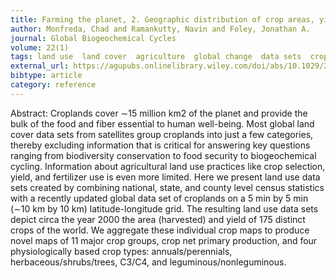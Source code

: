 ```yaml
---
title: Farming the planet, 2. Geographic distribution of crop areas, yields, physiological types, and net primary production in the year 2000
author: Monfreda, Chad and Ramankutty, Navin and Foley, Jonathan A.
journal: Global Biogeochemical Cycles
volume: 22(1)
tags: land use  land cover  agriculture  global change  data sets  crops
external_url: https://agupubs.onlinelibrary.wiley.com/doi/abs/10.1029/2007GB002947
bibtype: article
category: reference
---
```

Abstract: Croplands cover ∼15 million km2 of the planet and provide the bulk of the food and fiber essential to human well-being. Most global land cover data sets from satellites group croplands into just a few categories, thereby excluding information that is critical for answering key questions ranging from biodiversity conservation to food security to biogeochemical cycling. Information about agricultural land use practices like crop selection, yield, and fertilizer use is even more limited. Here we present land use data sets created by combining national, state, and county level census statistics with a recently updated global data set of croplands on a 5 min by 5 min (∼10 km by 10 km) latitude-longitude grid. The resulting land use data sets depict circa the year 2000 the area (harvested) and yield of 175 distinct crops of the world. We aggregate these individual crop maps to produce novel maps of 11 major crop groups, crop net primary production, and four physiologically based crop types: annuals/perennials, herbaceous/shrubs/trees, C3/C4, and leguminous/nonleguminous.
